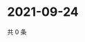 # 2021-09-24

共 0 条

<!-- BEGIN WEIBO -->
<!-- 最后更新时间 Fri Sep 24 2021 12:00:46 GMT+0800 (China Standard Time) -->

<!-- END WEIBO -->
